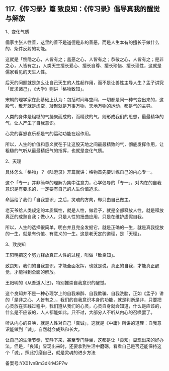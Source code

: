 ## 117.《传习录》篇 致良知：《传习录》倡导真我的醒觉与解放
1、变化气质


儒家主张人性善，这里的善不是道德是非的善恶，而是人生本有的擅长于做什么的、条件反射的功能。


这就是「恻隐之心，人皆有之；羞恶之心，人皆有之；恭敬之心，人皆有之；是非之心，人皆有之」，人类天生擅长爱心、擅长自尊、擅长珍惜、擅长理性，这就是儒家看见的天生人性。


后天的问题就是怎么让自己天生的人性起作用，而不是让兽性主导人生？孟子讲究「反求诸己」，《大学》则讲「格物致知」。


宋朝的理学家在此基础上认为：包括时间与空间，一切都是同一种气变出来的，这股气，散开就是虚空，凝聚就是万事万物，天地万物的运动，都是气的主导。


人类的身体是粗糙的气凝聚而成的，而精致的气，则形成我们的思想，最最精华的气，让人产生了自我意识。


心灵的喜怒哀乐都是气的运动功能在起作用。


所以，人生的价值和意义就在于让这股天地之间最最精致的气，彻底发挥作用，让粗糙的气听从最最精细气的指挥，也就是变化气质。


2、天理


具体怎么「格物」？《陆澄录》开篇就讲：格物首先要训练自己的内心专一。


这个「专一」并非简单的理解为集中注意力，心学倡导的「专一」，对内在的自我意识是有要求的，一定要有自己的人生价值追求。


命运给了我们「自我意识」之后，灵魂的方向，却只由自己做主。


老天爷给人类规定的本质属性，就是人性，做君子，就是全部释放人性，就是释放真正的成熟自我；做小人，只是人性的扭曲应用，只是在维护虚假自我。


所以，人生的选择很简单，明白并且完全发掘它，就是正确的一生，就是真我绽放的一生，就是有价值、有意义的一生。这是老天定的道理，是「天理」。


3、致良知


王阳明把这个努力释放真正人性的过程，叫做「致良知」。


致良知，我们的自我意识，才能全面发挥，也就是说，真正的自我，才能真正醒觉，才能得到全面的解放。


王阳明的《从吾道人记》，特别推崇自我意识的醒觉。


这个良知并不是一种心理学上的自我麻醉、自我欺骗、自我洗脑，正如《孟子》讲的「是非之心，人皆有之」，我们的自我意识本身的功能，就是判断是非，只要把心灵放在实践过程中，我们遵从我们的心灵，心灵自身就会知道，什么是应该的，什么是不应该的，人人都能如此。只不过，大部分人不听从内心的召唤罢了。


听从内心的召唤，就是人性对自己「真诚」，这就是《中庸》所讲的道理：自我意识能做到「诚」，自然就会成熟和长大。


让自己的生活节奏，安静下来，甚至专门静坐，这都是让「良知」显现出来的好办法。但是，「良知」显现出来时，还要拿到生活中磨砺，看看自己是否还能保持这个「诚」。照此打磨自己，就是灵魂的进步方法


备案号:YX01vnBm3dKrM3P7w

